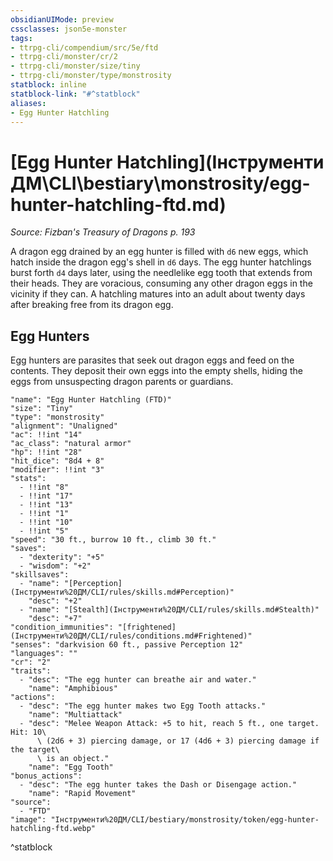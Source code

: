 ```yaml
---
obsidianUIMode: preview
cssclasses: json5e-monster
tags:
- ttrpg-cli/compendium/src/5e/ftd
- ttrpg-cli/monster/cr/2
- ttrpg-cli/monster/size/tiny
- ttrpg-cli/monster/type/monstrosity
statblock: inline
statblock-link: "#^statblock"
aliases:
- Egg Hunter Hatchling
---
```

# [Egg Hunter Hatchling](Інструменти ДМ\CLI\bestiary\monstrosity/egg-hunter-hatchling-ftd.md)
*Source: Fizban's Treasury of Dragons p. 193*  

A dragon egg drained by an egg hunter is filled with `d6` new eggs, which hatch inside the dragon egg's shell in `d6` days. The egg hunter hatchlings burst forth `d4` days later, using the needlelike egg tooth that extends from their heads. They are voracious, consuming any other dragon eggs in the vicinity if they can. A hatchling matures into an adult about twenty days after breaking free from its dragon egg.

## Egg Hunters

Egg hunters are parasites that seek out dragon eggs and feed on the contents. They deposit their own eggs into the empty shells, hiding the eggs from unsuspecting dragon parents or guardians.

```statblock
"name": "Egg Hunter Hatchling (FTD)"
"size": "Tiny"
"type": "monstrosity"
"alignment": "Unaligned"
"ac": !!int "14"
"ac_class": "natural armor"
"hp": !!int "28"
"hit_dice": "8d4 + 8"
"modifier": !!int "3"
"stats":
  - !!int "8"
  - !!int "17"
  - !!int "13"
  - !!int "1"
  - !!int "10"
  - !!int "5"
"speed": "30 ft., burrow 10 ft., climb 30 ft."
"saves":
  - "dexterity": "+5"
  - "wisdom": "+2"
"skillsaves":
  - "name": "[Perception](Інструменти%20ДМ/CLI/rules/skills.md#Perception)"
    "desc": "+2"
  - "name": "[Stealth](Інструменти%20ДМ/CLI/rules/skills.md#Stealth)"
    "desc": "+7"
"condition_immunities": "[frightened](Інструменти%20ДМ/CLI/rules/conditions.md#Frightened)"
"senses": "darkvision 60 ft., passive Perception 12"
"languages": ""
"cr": "2"
"traits":
  - "desc": "The egg hunter can breathe air and water."
    "name": "Amphibious"
"actions":
  - "desc": "The egg hunter makes two Egg Tooth attacks."
    "name": "Multiattack"
  - "desc": "Melee Weapon Attack: +5 to hit, reach 5 ft., one target. Hit: 10\
      \ (2d6 + 3) piercing damage, or 17 (4d6 + 3) piercing damage if the target\
      \ is an object."
    "name": "Egg Tooth"
"bonus_actions":
  - "desc": "The egg hunter takes the Dash or Disengage action."
    "name": "Rapid Movement"
"source":
  - "FTD"
"image": "Інструменти%20ДМ/CLI/bestiary/monstrosity/token/egg-hunter-hatchling-ftd.webp"
```
^statblock